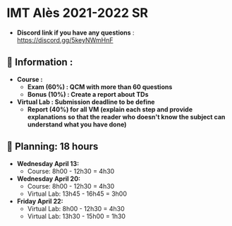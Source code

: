 # IMT Alès 2021-2022 SR

* **Discord link if you have any questions** : https://discord.gg/5keyNWmHnF

## 📢 Information :

* **Course :**
    * **Exam (60%) : QCM with more than 60 questions**
    * **Bonus (10%) : Create a report about TDs**
* **Virtual Lab : Submission deadline to be define**
    * **Report (40%) for all VM (explain each step and provide explanations so that the reader who doesn't know the subject can understand what you have done)**

## 📢 Planning: 18 hours
* **Wednesday April 13:**
    - Course: 8h00 - 12h30 = 4h30
* **Wednesday April 20:**
    - Course: 8h00 - 12h30 = 4h30
    - Virtual Lab: 13h45 - 16h45 = 3h00
* **Friday April 22:**
    - Virtual Lab: 8h00 - 12h30 = 4h30
    - Virtual Lab: 13h30 - 15h00 = 1h30
